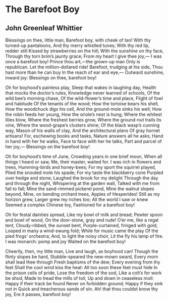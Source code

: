 # The Barefoot Boy
## John Greenleaf Whittier
Blessings on thee, little man,
Barefoot boy, with cheek of tan!
With thy turned-up pantaloons,
And thy merry whistled tunes;
With thy red lip, redder still
Kissed by strawberries on the hill;
With the sunshine on thy face,
Through thy torn brim’s jaunty grace;
From my heart I give thee joy,—
I was once a barefoot boy!
Prince thou art,—the grown-up man
Only is republican.
Let the million-dollared ride!
Barefoot, trudging at his side,
Thou hast more than he can buy
In the reach of ear and eye,—
Outward sunshine, inward joy:
Blessings on thee, barefoot boy!

Oh for boyhood’s painless play,
Sleep that wakes in laughing day,
Health that mocks the doctor’s rules,
Knowledge never learned of schools,
Of the wild bee’s morning chase,
Of the wild-flower’s time and place,
Flight of fowl and habitude
Of the tenants of the wood;
How the tortoise bears his shell,
How the woodchuck digs his cell,
And the ground-mole sinks his well;
How the robin feeds her young,
How the oriole’s nest is hung;
Where the whitest lilies blow,
Where the freshest berries grow,
Where the ground-nut trails its vine,
Where the wood-grape’s clusters shine;
Of the black wasp’s cunning way,
Mason of his walls of clay,
And the architectural plans
Of gray hornet artisans!
For, eschewing books and tasks,
Nature answers all he asks;
Hand in hand with her he walks,
Face to face with her he talks,
Part and parcel of her joy,—
Blessings on the barefoot boy!

Oh for boyhood’s time of June,
Crowding years in one brief moon,
When all things I heard or saw,
Me, their master, waited for.
I was rich in flowers and trees,
Humming-birds and honey-bees;
For my sport the squirrel played,
Plied the snouted mole his spade;
For my taste the blackberry cone
Purpled over hedge and stone;
Laughed the brook for my delight
Through the day and through the night,
Whispering at the garden wall,
Talked with me from fall to fall;
Mine the sand-rimmed pickerel pond,
Mine the walnut slopes beyond,
Mine, on bending orchard trees,
Apples of Hesperides!
Still as my horizon grew,
Larger grew my riches too;
All the world I saw or knew
Seemed a complex Chinese toy,
Fashioned for a barefoot boy!

Oh for festal dainties spread,
Like my bowl of milk and bread;
Pewter spoon and bowl of wood,
On the door-stone, gray and rude!
O’er me, like a regal tent,
Cloudy-ribbed, the sunset bent,
Purple-curtained, fringed with gold,
Looped in many a wind-swung fold;
While for music came the play
Of the pied frogs’ orchestra;
And, to light the noisy choir,
Lit the fly his lamp of fire.
I was monarch: pomp and joy
Waited on the barefoot boy!

Cheerily, then, my little man,
Live and laugh, as boyhood can!
Though the flinty slopes be hard,
Stubble-speared the new-mown sward,
Every morn shall lead thee through
Fresh baptisms of the dew;
Every evening from thy feet
Shall the cool wind kiss the heat:
All too soon these feet must hide
In the prison cells of pride,
Lose the freedom of the sod,
Like a colt’s for work be shod,
Made to tread the mills of toil,
Up and down in ceaseless moil:
Happy if their track be found
Never on forbidden ground;
Happy if they sink not in
Quick and treacherous sands of sin.
Ah! that thou couldst know thy joy,
Ere it passes, barefoot boy!